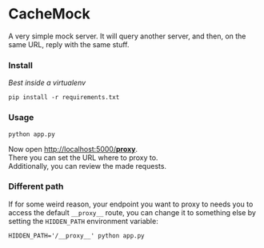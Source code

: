 # CacheMock
A very simple mock server. It will query another server, and then, on the same URL, reply with the same stuff.

### Install
_Best inside a virtualenv_
```shell
pip install -r requirements.txt
```

### Usage

```
python app.py
```
Now open [http://localhost:5000/__proxy__](http://localhost:5000/%5F%5Fproxy%5F%5F).  
There you can set the URL where to proxy to.  
Additionally, you can review the made requests.  

### Different path
If for some weird reason, your endpoint you want to proxy to needs you to access the default `__proxy__` route,
you can change it to something else by setting the `HIDDEN_PATH` environment variable:
```shell
HIDDEN_PATH='/__proxy__' python app.py
```

